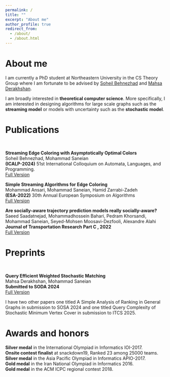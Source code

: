 ```yaml
---
permalink: /
title: ""
excerpt: "About me"
author_profile: true
redirect_from: 
  - /about/
  - /about.html
---
```

About me
======
I am currently a PhD student at Northeastern University in the CS Theory Group where I am fortunate to be advised by [Soheil Behnezhad](http://behnezhad.com/) and [Mahsa Derakhshan](https://www.khoury.northeastern.edu/home/derakhshan/).

I am broadly interested in **theoretical computer science**. More specifically, I am interested in designing algorithms for large scale graphs such as the **streaming model** or models with uncertainty such as the **stochastic model**. 

Publications
======

<div style="line-height:100%;">
    <br>
</div>

**Streaming Edge Coloring with Asymptotically Optimal Colors**\
  Soheil Behnezhad, Mohammad Saneian\
  **(ICALP-2024)** 51st International Colloquium on Automata, Languages, and Programming.\
  [Full Version](https://drops.dagstuhl.de/storage/00lipics/lipics-vol297-icalp2024/LIPIcs.ICALP.2024.121/LIPIcs.ICALP.2024.121.pdf)

**Simple Streaming Algorithms for Edge Coloring** \
  Mohammad Ansari, Mohammad Saneian, Hamid Zarrabi-Zadeh\
  **(ESA-2022)** 30th Annual European Symposium on Algorithms\
  [Full Version](https://drops.dagstuhl.de/opus/volltexte/2022/16946/pdf/LIPIcs-ESA-2022-8.pdf)

**Are socially-aware trajectory prediction models really socially-aware?** \
  Saeed Saadatnejad, Mohammadhossein Bahari, Pedram Khorsandi, Mohammad Saneian, Seyed-Mohsen Moosavi-Dezfooli, Alexandre Alahi\
  **Journal of Transportation Research Part C , 2022**\
  [Full Version](https://arxiv.org/abs/2108.10879)

Preprints
======

<div style="line-height:100%;">
    <br>
</div>

**Query Efficient Weighted Stochastic Matching**\
  Mahsa Derakhshan, Mohammad Saneian\
  **Submitted to SODA 2024**\
  [Full Version](https://arxiv.org/pdf/2311.08513)

I have two other papers one titled A Simple Analysis of Ranking in General Graphs in submission to SOSA 2024 and one titled Query Complexity of Stochastic Minimum Vertex Cover in submission to ITCS 2025. 


Awards and honors
======


**Silver medal** in the International Olympiad in Informatics IOI-2017.\
**Onsite contest finalist** at snackdown19, Ranked 23 among 25000 teams.\
**Silver medal** in the Asia Pacific Olympiad in Informatics APIO-2017.\
**Gold medal** in the Iran National Olympiad in Informatics 2016.\
**Gold medal** in the ACM ICPC regional contest 2018.